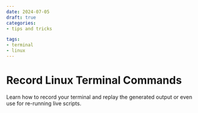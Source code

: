 ```yaml
---
date: 2024-07-05
draft: true
categories:
- tips and tricks

tags:
- terminal
- linux
---
```


# Record Linux Terminal Commands

Learn how to record your terminal and replay the generated output or even use for re-running live scripts.

<!-- more -->